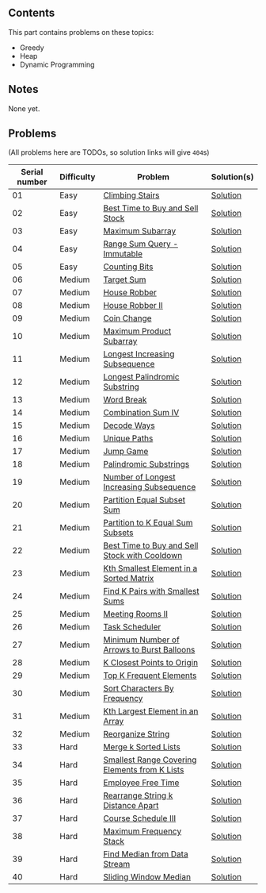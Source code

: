 ## Contents

This part contains problems on these topics:
- Greedy
- Heap
- Dynamic Programming


## Notes

None yet.

## Problems

(All problems here are TODOs, so solution links will give `404`s)

|Serial number|Difficulty|Problem|Solution(s)|
|-|-|-|-|
|01|Easy|[Climbing Stairs](https://leetcode.com/problems/climbing-stairs/)|[Solution](/part-04/1_01_climbing-stairs.cpp)|
|02|Easy|[Best Time to Buy and Sell Stock](https://leetcode.com/problems/best-time-to-buy-and-sell-stock/)|[Solution](/part-04/1_02_best-time-to-buy-and-sell-stock.cpp)|
|03|Easy|[Maximum Subarray](https://leetcode.com/problems/maximum-subarray/)|[Solution](/part-04/1_03_maximum-subarray.cpp)|
|04|Easy|[Range Sum Query - Immutable](https://leetcode.com/problems/range-sum-query-immutable/)|[Solution](/part-04/1_04_range-sum-query---immutable.cpp)|
|05|Easy|[Counting Bits](https://leetcode.com/problems/counting-bits/)|[Solution](/part-04/1_05_counting-bits.cpp)|
|06|Medium|[Target Sum](https://leetcode.com/problems/target-sum/)|[Solution](/part-04/2_06_target-sum.cpp)|
|07|Medium|[House Robber](https://leetcode.com/problems/house-robber/)|[Solution](/part-04/2_07_house-robber.cpp)|
|08|Medium|[House Robber II](https://leetcode.com/problems/house-robber-ii/)|[Solution](/part-04/2_08_house-robber-ii.cpp)|
|09|Medium|[Coin Change](https://leetcode.com/problems/coin-change/)|[Solution](/part-04/2_09_coin-change.cpp)|
|10|Medium|[Maximum Product Subarray](https://leetcode.com/problems/maximum-product-subarray/)|[Solution](/part-04/2_10_maximum-product-subarray.cpp)|
|11|Medium|[Longest Increasing Subsequence](https://leetcode.com/problems/longest-increasing-subsequence/)|[Solution](/part-04/2_11_longest-increasing-subsequence.cpp)|
|12|Medium|[Longest Palindromic Substring](https://leetcode.com/problems/longest-palindromic-substring/)|[Solution](/part-04/2_12_longest-palindromic-substring.cpp)|
|13|Medium|[Word Break](https://leetcode.com/problems/word-break/)|[Solution](/part-04/2_13_word-break.cpp)|
|14|Medium|[Combination Sum IV](https://leetcode.com/problems/combination-sum-iv/)|[Solution](/part-04/2_14_combination-sum-iv.cpp)|
|15|Medium|[Decode Ways](https://leetcode.com/problems/decode-ways/)|[Solution](/part-04/2_15_decode-ways.cpp)|
|16|Medium|[Unique Paths](https://leetcode.com/problems/unique-paths/)|[Solution](/part-04/2_16_unique-paths.cpp)|
|17|Medium|[Jump Game](https://leetcode.com/problems/jump-game/)|[Solution](/part-04/2_17_jump-game.cpp)|
|18|Medium|[Palindromic Substrings](https://leetcode.com/problems/palindromic-substrings/)|[Solution](/part-04/2_18_palindromic-substrings.cpp)|
|19|Medium|[Number of Longest Increasing Subsequence](https://leetcode.com/problems/number-of-longest-increasing-subsequence/)|[Solution](/part-04/2_19_number-of-longest-increasing-subsequence.cpp)|
|20|Medium|[Partition Equal Subset Sum](https://leetcode.com/problems/partition-equal-subset-sum/)|[Solution](/part-04/2_20_partition-equal-subset-sum.cpp)|
|21|Medium|[Partition to K Equal Sum Subsets](https://leetcode.com/problems/partition-to-k-equal-sum-subsets/)|[Solution](/part-04/2_21_partition-to-k-equal-sum-subsets.cpp)|
|22|Medium|[Best Time to Buy and Sell Stock with Cooldown](https://leetcode.com/problems/best-time-to-buy-and-sell-stock-with-cooldown/)|[Solution](/part-04/2_22_best-time-to-buy-and-sell-stock-with-cooldown.cpp)|
|23|Medium|[Kth Smallest Element in a Sorted Matrix](https://leetcode.com/problems/kth-smallest-element-in-a-sorted-matrix/)|[Solution](/part-04/2_23_kth-smallest-element-in-a-sorted-matrix.cpp)|
|24|Medium|[Find K Pairs with Smallest Sums](https://leetcode.com/problems/find-k-pairs-with-smallest-sums/)|[Solution](/part-04/2_24_find-k-pairs-with-smallest-sums.cpp)|
|25|Medium|[Meeting Rooms II](https://leetcode.com/problems/meeting-rooms-ii/)|[Solution](/part-04/2_25_meeting-rooms-ii.cpp)|
|26|Medium|[Task Scheduler](https://leetcode.com/problems/task-scheduler/)|[Solution](/part-04/2_26_task-scheduler.cpp)|
|27|Medium|[Minimum Number of Arrows to Burst Balloons](https://leetcode.com/problems/minimum-number-of-arrows-to-burst-balloons/)|[Solution](/part-04/2_27_minimum-number-of-arrows-to-burst-balloons.cpp)|
|28|Medium|[K Closest Points to Origin](https://leetcode.com/problems/k-closest-points-to-origin/)|[Solution](/part-04/2_28_k-closest-points-to-origin.cpp)|
|29|Medium|[Top K Frequent Elements](https://leetcode.com/problems/top-k-frequent-elements/)|[Solution](/part-04/2_29_top-k-frequent-elements.cpp)|
|30|Medium|[Sort Characters By Frequency](https://leetcode.com/problems/sort-characters-by-frequency/)|[Solution](/part-04/2_30_sort-characters-by-frequency.cpp)|
|31|Medium|[Kth Largest Element in an Array](https://leetcode.com/problems/kth-largest-element-in-an-array/)|[Solution](/part-04/2_31_kth-largest-element-in-an-array.cpp)|
|32|Medium|[Reorganize String](https://leetcode.com/problems/reorganize-string/)|[Solution](/part-04/2_32_reorganize-string.cpp)|
|33|Hard|[Merge k Sorted Lists](https://leetcode.com/problems/merge-k-sorted-lists/)|[Solution](/part-04/3_33_merge-k-sorted-lists.cpp)|
|34|Hard|[Smallest Range Covering Elements from K Lists](https://leetcode.com/problems/smallest-range-covering-elements-from-k-lists/)|[Solution](/part-04/3_34_smallest-range-covering-elements-from-k-lists.cpp)|
|35|Hard|[Employee Free Time](https://leetcode.com/problems/employee-free-time/)|[Solution](/part-04/3_35_employee-free-time.cpp)|
|36|Hard|[Rearrange String k Distance Apart](https://leetcode.com/problems/rearrange-string-k-distance-apart)|[Solution](/part-04/3_36_rearrange-string-k-distance-apart.cpp)|
|37|Hard|[Course Schedule III](https://leetcode.com/problems/course-schedule-iii/)|[Solution](/part-04/3_37_course-schedule-iii.cpp)|
|38|Hard|[Maximum Frequency Stack](https://leetcode.com/problems/maximum-frequency-stack/)|[Solution](/part-04/3_38_maximum-frequency-stack.cpp)|
|39|Hard|[Find Median from Data Stream](https://leetcode.com/problems/find-median-from-data-stream/)|[Solution](/part-04/3_39_find-median-from-data-stream.cpp)|
|40|Hard|[Sliding Window Median](https://leetcode.com/problems/sliding-window-median/)|[Solution](/part-04/3_40_sliding-window-median.cpp)|
